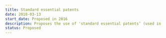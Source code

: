 ```yaml
---
title: Standard essential patents
date: 2018-03-13
start_date: Proposed in 2016
description: Proposes the use of 'standard essential patents’ (used in the telecom sector and also in environment technologies) to allow for mandatory licensing. Any patents which are deemed essential to fulfilling the protocol for a particular disease will be available for use by WHO approved manufacturers, who pay the patent-holder a royalty.
status: Proposed
---
```

